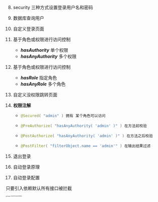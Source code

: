 8. security 三种方式设置登录用户名和密码
9. 数据库查询用户
10. 自定义登录页面
11. 基于角色或权限进行访问控制

    - ***hasAuthority*** 单个权限
    - ***hasAnyAuthority*** 多个权限
12. 基于角色或权限进行访问控制

    - ***hasRole*** 指定角色
    - ***hasAnyRole*** 多个角色
13. 自定义没权限跳转页面
14. **权限注解**

    - ```java
      @Secured( "admin" ) 拥有 某个角色可以访问
      ```
    - ```java
      @PreAuthorize( "hasAnyAuthority( 'admin' )" ) 在方法前校验
      ```
    - ```java
      @PostAuthorize( "hasAnyAuthority( 'admin' )" ) 在方法之后校验
      ```
    - ```java
      @PostFilter( "filterObject.name == 'admin'" ) 在输出结果过滤
      ```
15. 退出登录
16. 自动登录原理
17. 自动登录配置



只要引入依赖默认所有接口被拦截

<img src="https://hougen.oss-cn-guangzhou.aliyuncs.com/blog-img/1710678199-202307242251968.png" alt="image-20230724225138925" style="zoom:25%;" />
